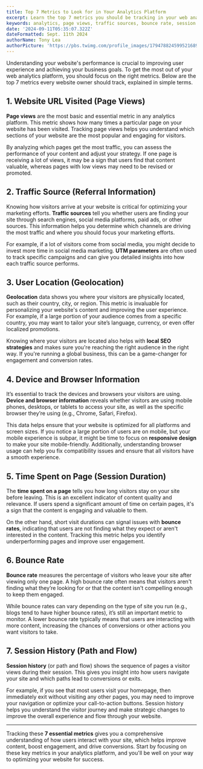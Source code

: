 ```yaml
---
title: Top 7 Metrics to Look for in Your Analytics Platform
excerpt: Learn the top 7 metrics you should be tracking in your web analytics platform to better understand your visitors, improve user experience, and optimize your website’s performance.
keywords: analytics, page views, traffic sources, bounce rate, session history, time spent on page, device tracking
date: '2024-09-11T05:35:07.322Z'
dateFormatted: Sept. 11th 2024
authorName: Tony Lea
authorPicture: 'https://pbs.twimg.com/profile_images/1794788245995216896/hiNEXO3P_400x400.jpg'
---
```


Understanding your website's performance is crucial to improving user experience and achieving your business goals. To get the most out of your web analytics platform, you should focus on the right metrics. Below are the top 7 metrics every website owner should track, explained in simple terms.

## 1. Website URL Visited (Page Views)

**Page views** are the most basic and essential metric in any analytics platform. This metric shows how many times a particular page on your website has been visited. Tracking page views helps you understand which sections of your website are the most popular and engaging for visitors. 

By analyzing which pages get the most traffic, you can assess the performance of your content and adjust your strategy. If one page is receiving a lot of views, it may be a sign that users find that content valuable, whereas pages with low views may need to be revised or promoted.

## 2. Traffic Source (Referral Information)

Knowing how visitors arrive at your website is critical for optimizing your marketing efforts. **Traffic sources** tell you whether users are finding your site through search engines, social media platforms, paid ads, or other sources. This information helps you determine which channels are driving the most traffic and where you should focus your marketing efforts.

For example, if a lot of visitors come from social media, you might decide to invest more time in social media marketing. **UTM parameters** are often used to track specific campaigns and can give you detailed insights into how each traffic source performs.

## 3. User Location (Geolocation)

**Geolocation** data shows you where your visitors are physically located, such as their country, city, or region. This metric is invaluable for personalizing your website's content and improving the user experience. For example, if a large portion of your audience comes from a specific country, you may want to tailor your site’s language, currency, or even offer localized promotions.

Knowing where your visitors are located also helps with **local SEO strategies** and makes sure you're reaching the right audience in the right way. If you're running a global business, this can be a game-changer for engagement and conversion rates.

## 4. Device and Browser Information

It’s essential to track the devices and browsers your visitors are using. **Device and browser information** reveals whether visitors are using mobile phones, desktops, or tablets to access your site, as well as the specific browser they’re using (e.g., Chrome, Safari, Firefox). 

This data helps ensure that your website is optimized for all platforms and screen sizes. If you notice a large portion of users are on mobile, but your mobile experience is subpar, it might be time to focus on **responsive design** to make your site mobile-friendly. Additionally, understanding browser usage can help you fix compatibility issues and ensure that all visitors have a smooth experience.

## 5. Time Spent on Page (Session Duration)

The **time spent on a page** tells you how long visitors stay on your site before leaving. This is an excellent indicator of content quality and relevance. If users spend a significant amount of time on certain pages, it's a sign that the content is engaging and valuable to them.

On the other hand, short visit durations can signal issues with **bounce rates**, indicating that users are not finding what they expect or aren't interested in the content. Tracking this metric helps you identify underperforming pages and improve user engagement.

## 6. Bounce Rate

**Bounce rate** measures the percentage of visitors who leave your site after viewing only one page. A high bounce rate often means that visitors aren't finding what they’re looking for or that the content isn't compelling enough to keep them engaged. 

While bounce rates can vary depending on the type of site you run (e.g., blogs tend to have higher bounce rates), it’s still an important metric to monitor. A lower bounce rate typically means that users are interacting with more content, increasing the chances of conversions or other actions you want visitors to take.

## 7. Session History (Path and Flow)

**Session history** (or path and flow) shows the sequence of pages a visitor views during their session. This gives you insight into how users navigate your site and which paths lead to conversions or exits. 

For example, if you see that most users visit your homepage, then immediately exit without visiting any other pages, you may need to improve your navigation or optimize your call-to-action buttons. Session history helps you understand the visitor journey and make strategic changes to improve the overall experience and flow through your website.

---

Tracking these **7 essential metrics** gives you a comprehensive understanding of how users interact with your site, which helps improve content, boost engagement, and drive conversions. Start by focusing on these key metrics in your analytics platform, and you'll be well on your way to optimizing your website for success.